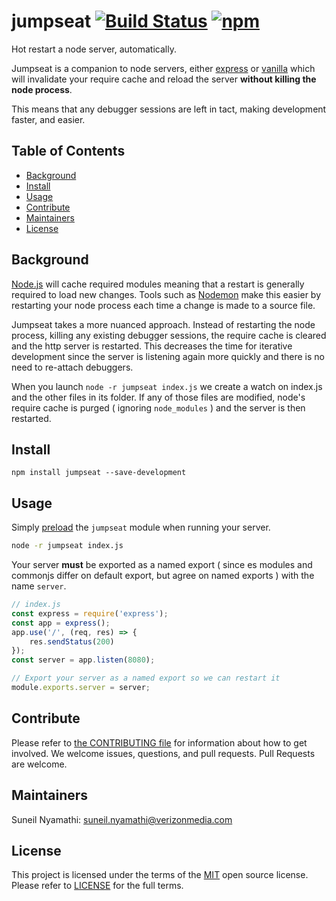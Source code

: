 # jumpseat [![Build Status](https://travis-ci.com/yahoo/jumpseat.svg?branch=master)](https://travis-ci.com/yahoo/jumpseat) [![npm](https://badge.fury.io/js/jumpseat.png)](https://npmjs.org/package/jumpseat)

Hot restart a node server, automatically.

Jumpseat is a companion to node servers, either [express](https://expressjs.com/) or [vanilla](https://nodejs.org/api/http.html#http_http_createserver_options_requestlistener) which will invalidate your require cache and reload the server **without killing the node process**.

This means that any debugger sessions are left in tact, making development faster, and easier.

## Table of Contents

- [Background](#background)
- [Install](#install)
- [Usage](#usage)
- [Contribute](#contribute)
- [Maintainers](#maintainers)
- [License](#license)

## Background

[Node.js](https://nodejs.org/) will cache required modules meaning that a restart is generally required to load new changes.  Tools such as [Nodemon](https://nodemon.io/) make this easier by restarting your node process each time a change is made to a source file.

Jumpseat takes a more nuanced approach.  Instead of restarting the node process, killing any existing debugger sessions, the require cache is cleared and the http server is restarted.  This decreases the time for iterative development since the server is listening again more quickly and there is no need to re-attach debuggers.

When you launch `node -r jumpseat index.js` we create a watch on index.js and the other files in its folder.  If any of those files are modified, node's require cache is purged ( ignoring `node_modules` ) and the server is then restarted.

## Install

`npm install jumpseat --save-development`

## Usage

Simply [preload](https://nodejs.org/api/cli.html#cli_r_require_module) the `jumpseat` module when running your server.

```bash
node -r jumpseat index.js
```

Your server **must** be exported as a named export ( since es modules and commonjs differ on default export, but agree on named exports ) with the name `server`.

```js
// index.js
const express = require('express');
const app = express();
app.use('/', (req, res) => {
    res.sendStatus(200)
});
const server = app.listen(8080);

// Export your server as a named export so we can restart it
module.exports.server = server;
```

## Contribute

Please refer to [the CONTRIBUTING file](CONTRIBUTING.md) for information about how to get involved. We welcome issues, questions, and pull requests. Pull Requests are welcome.

## Maintainers
Suneil Nyamathi: suneil.nyamathi@verizonmedia.com

## License

This project is licensed under the terms of the [MIT](LICENSE) open source license. Please refer to [LICENSE](LICENSE) for the full terms.
